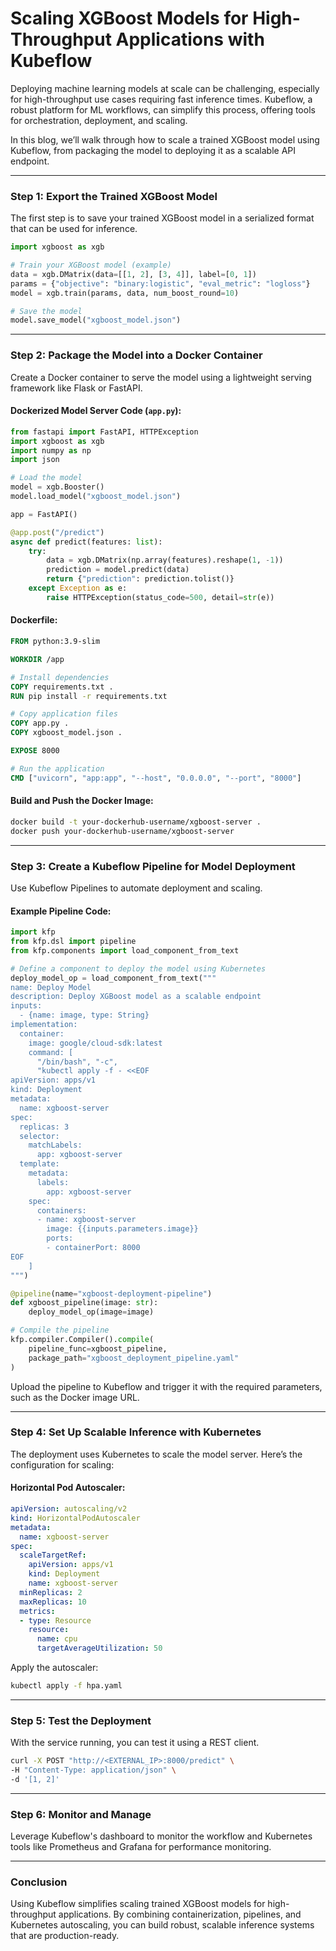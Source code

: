 # Scaling XGBoost Models for High-Throughput Applications with Kubeflow

Deploying machine learning models at scale can be challenging, especially for high-throughput use cases requiring fast inference times. Kubeflow, a robust platform for ML workflows, can simplify this process, offering tools for orchestration, deployment, and scaling.

In this blog, we’ll walk through how to scale a trained XGBoost model using Kubeflow, from packaging the model to deploying it as a scalable API endpoint.

---

### Step 1: **Export the Trained XGBoost Model**
The first step is to save your trained XGBoost model in a serialized format that can be used for inference.

```python
import xgboost as xgb

# Train your XGBoost model (example)
data = xgb.DMatrix(data=[[1, 2], [3, 4]], label=[0, 1])
params = {"objective": "binary:logistic", "eval_metric": "logloss"}
model = xgb.train(params, data, num_boost_round=10)

# Save the model
model.save_model("xgboost_model.json")
```

---

### Step 2: **Package the Model into a Docker Container**
Create a Docker container to serve the model using a lightweight serving framework like Flask or FastAPI.

#### Dockerized Model Server Code (`app.py`):
```python
from fastapi import FastAPI, HTTPException
import xgboost as xgb
import numpy as np
import json

# Load the model
model = xgb.Booster()
model.load_model("xgboost_model.json")

app = FastAPI()

@app.post("/predict")
async def predict(features: list):
    try:
        data = xgb.DMatrix(np.array(features).reshape(1, -1))
        prediction = model.predict(data)
        return {"prediction": prediction.tolist()}
    except Exception as e:
        raise HTTPException(status_code=500, detail=str(e))
```

#### Dockerfile:
```dockerfile
FROM python:3.9-slim

WORKDIR /app

# Install dependencies
COPY requirements.txt .
RUN pip install -r requirements.txt

# Copy application files
COPY app.py .
COPY xgboost_model.json .

EXPOSE 8000

# Run the application
CMD ["uvicorn", "app:app", "--host", "0.0.0.0", "--port", "8000"]
```

#### Build and Push the Docker Image:
```bash
docker build -t your-dockerhub-username/xgboost-server .
docker push your-dockerhub-username/xgboost-server
```

---

### Step 3: **Create a Kubeflow Pipeline for Model Deployment**
Use Kubeflow Pipelines to automate deployment and scaling.

#### Example Pipeline Code:
```python
import kfp
from kfp.dsl import pipeline
from kfp.components import load_component_from_text

# Define a component to deploy the model using Kubernetes
deploy_model_op = load_component_from_text("""
name: Deploy Model
description: Deploy XGBoost model as a scalable endpoint
inputs:
  - {name: image, type: String}
implementation:
  container:
    image: google/cloud-sdk:latest
    command: [
      "/bin/bash", "-c",
      "kubectl apply -f - <<EOF
apiVersion: apps/v1
kind: Deployment
metadata:
  name: xgboost-server
spec:
  replicas: 3
  selector:
    matchLabels:
      app: xgboost-server
  template:
    metadata:
      labels:
        app: xgboost-server
    spec:
      containers:
      - name: xgboost-server
        image: {{inputs.parameters.image}}
        ports:
        - containerPort: 8000
EOF
    ]
""")

@pipeline(name="xgboost-deployment-pipeline")
def xgboost_pipeline(image: str):
    deploy_model_op(image=image)

# Compile the pipeline
kfp.compiler.Compiler().compile(
    pipeline_func=xgboost_pipeline,
    package_path="xgboost_deployment_pipeline.yaml"
)
```

Upload the pipeline to Kubeflow and trigger it with the required parameters, such as the Docker image URL.

---

### Step 4: **Set Up Scalable Inference with Kubernetes**
The deployment uses Kubernetes to scale the model server. Here’s the configuration for scaling:

#### Horizontal Pod Autoscaler:
```yaml
apiVersion: autoscaling/v2
kind: HorizontalPodAutoscaler
metadata:
  name: xgboost-server
spec:
  scaleTargetRef:
    apiVersion: apps/v1
    kind: Deployment
    name: xgboost-server
  minReplicas: 2
  maxReplicas: 10
  metrics:
  - type: Resource
    resource:
      name: cpu
      targetAverageUtilization: 50
```

Apply the autoscaler:
```bash
kubectl apply -f hpa.yaml
```

---

### Step 5: **Test the Deployment**
With the service running, you can test it using a REST client.

```bash
curl -X POST "http://<EXTERNAL_IP>:8000/predict" \
-H "Content-Type: application/json" \
-d '[1, 2]'
```

---

### Step 6: **Monitor and Manage**
Leverage Kubeflow's dashboard to monitor the workflow and Kubernetes tools like Prometheus and Grafana for performance monitoring.

---

### Conclusion
Using Kubeflow simplifies scaling trained XGBoost models for high-throughput applications. By combining containerization, pipelines, and Kubernetes autoscaling, you can build robust, scalable inference systems that are production-ready.
